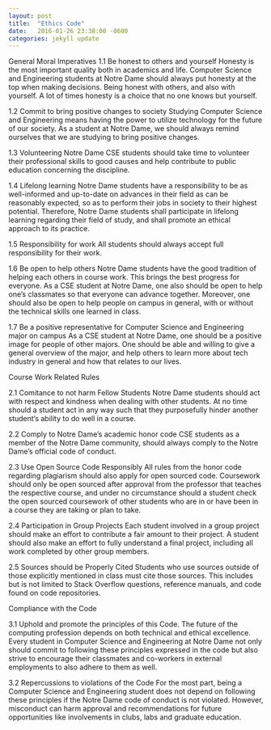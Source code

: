 ```yaml
---
layout: post
title:  "Ethics Code"
date:   2016-01-26 23:38:00 -0600
categories: jekyll update
---
```



General Moral Imperatives 
1.1 Be honest to others and yourself
	Honesty is the most important quality both in academics and life. Computer Science and Engineering students at Notre Dame should always put honesty at the top when making decisions. Being honest with others, and also with yourself. A lot of times honesty is a choice that no one knows but yourself.

1.2 Commit to bring positive changes to society
	Studying Computer Science and Engineering means having the power to utilize technology for the future of our society. As a student at Notre Dame, we should always remind ourselves that we are studying to bring positive changes. 

1.3 Volunteering
	Notre Dame CSE students should take time to volunteer their professional skills to good causes and help contribute to public education concerning the discipline.

1.4 Lifelong learning
	Notre Dame students have a responsibility to be as well-informed and up-to-date on advances in their field as can be reasonably expected, so as to perform their jobs in society to their highest potential. Therefore, Notre Dame students shall participate in lifelong learning regarding their field of study, and shall promote an ethical approach to its practice.

1.5 Responsibility for work
	All students should always accept full responsibility for their work. 

1.6 Be open to help others
	Notre Dame students have the good tradition of helping each others in course work. This brings the best progress for everyone. As a CSE student at Notre Dame, one also should be open to help one’s classmates so that everyone can advance together. Moreover, one should also be open to help people on campus in general, with or without the technical skills one learned in class.

1.7 Be a positive representative for Computer Science and Engineering major on campus
	As a CSE student at Notre Dame, one should be a positive image for people of other majors. One should be able and willing to give a general overview of the major, and help others to learn more about tech industry in general and how that relates to our lives.

Course Work Related Rules

2.1 Comitance to not harm Fellow Students
Notre Dame students should act with respect and kindness when dealing with other students.  At no time should a student act in any way such that they purposefully hinder another student’s ability to do well in a course.  

2.2 Comply to Notre Dame’s academic honor code
CSE students as a member of the Notre Dame community, should always comply to the Notre Dame’s official code of conduct.

2.3 Use Open Source Code Responsibly
All rules from the honor code regarding plagiarism should also apply for open sourced code.  Coursework should only be open sourced after approval from the professor that teaches the respective course, and under no circumstance should a student check the open sourced coursework of other students who are in or have been in a course they are taking or plan to take.

2.4 Participation in Group Projects
Each student involved in a group project should make an effort to contribute a fair amount to their project.  A student should also make an effort to fully understand a final project, including all work completed by other group members.

2.5 Sources should be Properly Cited
Students who use sources outside of those explicitly mentioned in class must cite those sources.  This includes but is not limited to Stack Overflow questions, reference manuals, and code found on code repositories.

Compliance with the Code 

3.1 Uphold and promote the principles of this Code.
The future of the computing profession depends on both technical and ethical excellence. Every student in Computer Science and Engineering at Notre Dame not only should commit to following these principles expressed in the code but also strive to encourage their classmates and co-workers in external employments to also adhere to them as well.  

3.2 Repercussions to violations of the Code
For the most part, being a Computer Science and Engineering student does not depend on following these principles if the Notre Dame code of conduct is not violated. However, misconduct can harm approval and recommendations for future opportunities like involvements in clubs, labs and graduate education. 


